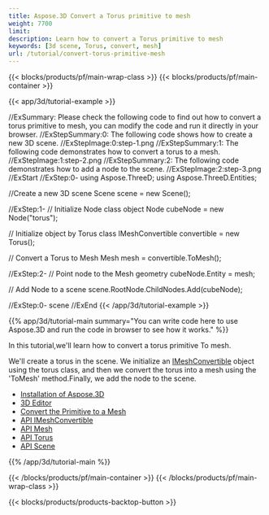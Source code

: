 ```yaml
---
title: Aspose.3D Convert a Torus primitive to mesh
weight: 7700
limit: 
description: Learn how to convert a Torus primitive to mesh
keywords: [3d scene, Torus, convert, mesh]
url: /tutorial/convert-torus-primitive-mesh
---
```


{{< blocks/products/pf/main-wrap-class >}}
{{< blocks/products/pf/main-container >}}

{{< app/3d/tutorial-example >}}


//ExSummary: Please check the following code to find out how to convert a torus primitive to mesh, you can modify the code and run it directly in your browser.
//ExStepSummary:0: The following code shows how to create a new 3D scene.
//ExStepImage:0:step-1.png
//ExStepSummary:1: The following code demonstrates how to convert a torus to a mesh.
//ExStepImage:1:step-2.png
//ExStepSummary:2: The following code demonstrates how to add a node to the scene.
//ExStepImage:2:step-3.png
//ExStart
//ExStep:0-
using Aspose.ThreeD;
using Aspose.ThreeD.Entities;

//Create a new 3D scene
Scene scene = new Scene();

//ExStep:1-
// Initialize Node class object
Node cubeNode = new Node("torus");

// Initialize object by Torus class
IMeshConvertible convertible = new Torus();

// Convert a Torus to Mesh
Mesh mesh = convertible.ToMesh();

//ExStep:2-
// Point node to the Mesh geometry
cubeNode.Entity = mesh;

// Add Node to a scene
scene.RootNode.ChildNodes.Add(cubeNode);

//ExStep:0-
scene
//ExEnd
{{< /app/3d/tutorial-example >}}

{{% app/3d/tutorial-main summary="You can write code here to use Aspose.3D and run the code in browser to see how it works." %}}

In this tutorial,we'll learn how to convert a torus primitive To mesh.

We'll create a torus in the scene. We initialize an <a href="https://reference.aspose.com/3d/net/aspose.threed.entities/imeshconvertible/">IMeshConvertible</a> object using the torus class, and then we convert the torus into a mesh using the 'ToMesh' method.Finally, we add the node to the scene.

* [Installation of Aspose.3D](https://docs.aspose.com/3d/net/installation/)
* [3D Editor](https://products.aspose.app/3d/editor/)
* [Convert the Primitive to a Mesh](https://docs.aspose.com/3d/net/convert-mesh-to-triangle-mesh-and-primitive-shape-to-mesh/#convert-the-primitive-to-a-mesh)
* [API IMeshConvertible](https://reference.aspose.com/3d/net/aspose.threed.entities/imeshconvertible/)
* [API Mesh](https://reference.aspose.com/3d/net/aspose.threed.entities/mesh/)
* [API Torus](https://reference.aspose.com/3d/net/aspose.threed.entities/torus/)
* [API Scene](https://reference.aspose.com/3d/net/aspose.threed/scene/)

{{% /app/3d/tutorial-main %}}

{{< /blocks/products/pf/main-container >}}
{{< /blocks/products/pf/main-wrap-class >}}

{{< blocks/products/products-backtop-button >}}

